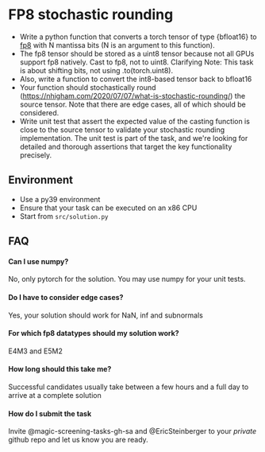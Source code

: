 # FP8 stochastic rounding

- Write a python function that converts a torch tensor of type {bfloat16}
  to [fp8](https://lambdalabs.com/blog/nvidia-hopper-h100-and-fp8-support) with N mantissa bits (N is an argument to
  this function).
- The fp8 tensor should be stored as a uint8 tensor because not all GPUs support fp8 natively. Cast to fp8, not to
  uint8. Clarifying Note: This task is about shifting bits, not using .to(torch.uint8).
- Also, write a function to convert the int8-based tensor back to bfloat16
- Your function should stochastically round (https://nhigham.com/2020/07/07/what-is-stochastic-rounding/) the source
  tensor. Note that there are edge cases, all of which should be considered.
- Write unit test that assert the expected value of the casting function is close to the source tensor to validate
  your stochastic rounding implementation. The unit test is part of the task, and we're looking for detailed and thorough assertions
  that target the key functionality precisely.

## Environment
- Use a py39 environment
- Ensure that your task can be executed on an x86 CPU
- Start from `src/solution.py`

## FAQ

#### Can I use numpy?
No, only pytorch for the solution. You may use numpy for your unit tests.

#### Do I have to consider edge cases?
Yes, your solution should work for NaN, inf and subnormals

#### For which fp8 datatypes should my solution work?
E4M3 and E5M2

#### How long should this take me?
Successful candidates usually take between a few hours and a full day to arrive at a complete solution

#### How do I submit the task
Invite @magic-screening-tasks-gh-sa and @EricSteinberger to your _private_ github repo and let us know you are ready.
